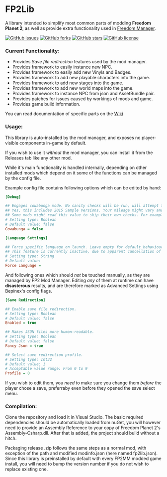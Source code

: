 # FP2Lib

A library intended to simplify most common parts of modding **Freedom Planet 2**, as well as provide extra functionality used in [Freedom Manager](https://github.com/Kuborros/FreedomManager).

<!-- Badges -->
[![GitHub issues](https://img.shields.io/github/issues/Kuborros/FP2Lib?style=flat)](https://github.com/Kuborros/FP2Lib/issues)
[![GitHub forks](https://img.shields.io/github/forks/Kuborros/FP2Lib?style=flat)](https://github.com/Kuborros/FP2Lib/network)
[![GitHub stars](https://img.shields.io/github/stars/Kuborros/FP2Lib?style=flat)](https://github.com/Kuborros/FP2Lib/stargazers)
[![GitHub license](https://img.shields.io/github/license/Kuborros/FP2Lib?style=flat)](https://github.com/Kuborros/FP2Lib/blob/master/LICENSE)

### Current Functionality:
* Provides *Save file redirection* features used by the mod manager.
* Provides framework to easily instance new NPC.
* Provides framework to easily add new Vinyls and Badges.
* Provides framework to add new playable characters into the game.
* Provides framework to add new stages into the game.
* Provides framework to add new world maps into the game.
* Provides framework to instance NPC from json and AssetBundle pair.
* Provides patches for issues caused by workings of mods and game.
* Provides game build information.

You can read documentation of specific parts on the [Wiki](https://github.com/Kuborros/FP2Lib/wiki)

### Usage:

This library is auto-installed by the mod manager, and exposes no player-visible components in-game by default.

If you wish to use it _without_ the mod manager, you can install it from the Releases tab like any other mod.

While it's main functionality is handled internally, depending on other installed mods which depend on it some of the functions can be managed by the config file. 

Example config file contains following options which can be edited by hand:

```ini
[Debug]

## Engages cowabunga mode. No sanity checks will be run, will attempt to hook in on any FP2 version.
## Yes, this includes 2015 Sample Versions. Your mileage might vary and bug reports with this mode on will *not* be accepted!
## Some mods might read this value to skip their own checks. For example, a character mod might elect to not check if the version of the game is compatible when this value is set.
# Setting type: Boolean
# Default value: false
Cowabunga = false

[Language Settings]

## Force specific language on launch. Leave empty for default behaviour. 
## This feature is currently inactive, due to apparent cancellation of FP2's language update.
# Setting type: String
# Default value: 
Force Language = 
```
And following ones which should _not_ be touched manually, as they are managed by FP2 Mod Manager. 
Editing _any_ of them at runtime can have **disasterous** results, and are therefore marked as Advanced Settings using Bepinex's config flags.
```ini
[Save Redirection]

## Enable save file redirection.
# Setting type: Boolean
# Default value: false
Enabled = true

## Makes JSON files more human-readable.
# Setting type: Boolean
# Default value: false
Fancy Json = true

## Select save redirection profile.
# Setting type: Int32
# Default value: 1
# Acceptable value range: From 0 to 9
Profile = 0
```
If you wish to edit them, you _need_ to make sure you change them _before_ the player chose a save, preferraby even before they opened the save select menu. 

### Compilation:

Clone the repository and load it in Visual Studio. 
The basic required dependencies should be automatically loaded from nuGet, you will however need to provide an Assembly Reference to your copy of Freedom Planet 2's Assembly-Csharp.dll.
After that is added, the project should build without a hitch. 

Packaging release .zip follows the same steps as a normal mod, with exception of the path and modified modinfo.json (here named fp2lib.json).
Since this library is preinstalled by default with every FP2MM modded game install, you will need to bump the version number if you do not wish to replace existing one.
